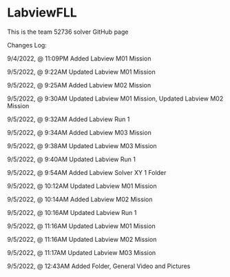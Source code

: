 # LabviewFLL
This is the team 52736 solver GitHub page


Changes Log:

9/4/2022, @ 11:09PM
Added Labview M01 Mission

9/5/2022, @ 9:22AM
Updated Labview M01 Mission

9/5/2022, @ 9:25AM
Added Labview M02 Mission

9/5/2022, @ 9:30AM
Updated Labview M01 Mission,
Updated Labview M02 Mission

9/5/2022, @ 9:32AM
Added Labview Run 1

9/5/2022, @ 9:34AM
Added Labview M03 Mission

9/5/2022, @ 9:38AM
Updated Labview M03 Mission

9/5/2022, @ 9:40AM
Updated Labview Run 1

9/5/2022, @ 9:54AM
Added Labview Solver XY 1 Folder

9/5/2022, @ 10:12AM
Updated Labview M01 Mission

9/5/2022, @ 10:14AM
Added Labview M02 Mission

9/5/2022, @ 10:16AM
Updated Labview Run 1

9/5/2022, @ 11:16AM
Updated Labview M01 Mission

9/5/2022, @ 11:16AM
Updated Labview M02 Mission

9/5/2022, @ 11:17AM
Updated Labview M03 Mission

9/5/2022, @ 12:43AM
Added Folder, General Video and Pictures
